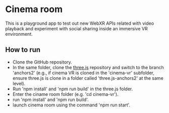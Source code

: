 # Cinema room
This is a playground app to test out new WebXR APIs related with video playback and experiment with social sharing inside an immersive VR environment.

## How to run
- Clone the GitHub repository.
- In the same folder, clone the [three.js](https://github.com/mrdoob/three.js/) repository and switch to the branch 'anchors2' (e.g., if cinema VR is cloned in the 'cinema-vr' subfolder, ensure three.js is clone in a folder called 'three.js-anchors2' at the same level).
- Run 'npm install' and 'npm run build' in the three.js folder.
- Enter the ciname room folder (e.g. 'cd cinema-vr').
- run 'npm install' and 'npm run build'.
- launch cinema room using the command 'npm run start'.
